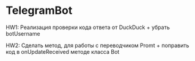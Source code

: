 # TelegramBot

HW1: Реализация проверки кода ответа от DuckDuck + убрать botUsername

HW2: Сделать метод, для работы с переводчиком Promt + поправить код в onUpdateReceived методе класса Bot

